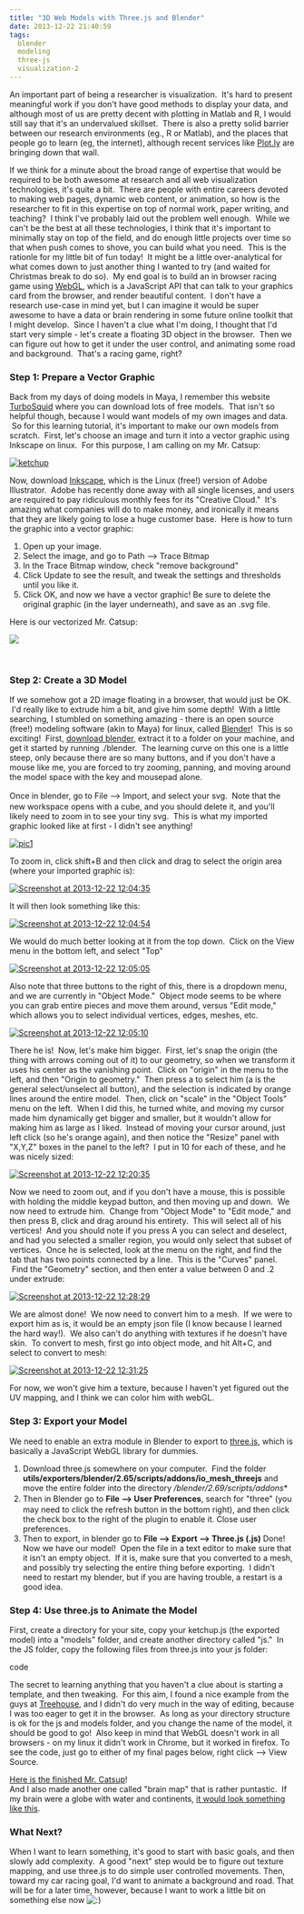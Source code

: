 ```yaml
---
title: "3D Web Models with Three.js and Blender"
date: 2013-12-22 21:40:59
tags:
  blender
  modeling
  three-js
  visualization-2
---
```



An important part of being a researcher is visualization.  It's hard to present meaningful work if you don't have good methods to display your data, and although most of us are pretty decent with plotting in Matlab and R, I would still say that it's an undervalued skillset.  There is also a pretty solid barrier between our research environments (eg., R or Matlab), and the places that people go to learn (eg, the internet), although recent services like [Plot.ly](http://plot.ly) are bringing down that wall.

If we think for a minute about the broad range of expertise that would be required to be both awesome at research and all web visualization technologies, it's quite a bit.  There are people with entire careers devoted to making web pages, dynamic web content, or animation, so how is the researcher to fit in this expertise on top of normal work, paper writing, and teaching?  I think I've probably laid out the problem well enough.  While we can't be the best at all these technologies, I think that it's important to minimally stay on top of the field, and do enough little projects over time so that when push comes to shove, you can build what you need.  This is the rationle for my little bit of fun today!  It might be a little over-analytical for what comes down to just another thing I wanted to try (and waited for Christmas break to do so).  My end goal is to build an in browser racing game using [WebGL](http://en.wikipedia.org/wiki/WebGL), which is a JavaScript API that can talk to your graphics card from the browser, and render beautiful content.  I don't have a research use-case in mind yet, but I can imagine it would be super awesome to have a data or brain rendering in some future online toolkit that I might develop.  Since I haven't a clue what I'm doing, I thought that I'd start very simple - let's create a floating 3D object in the browser.  Then we can figure out how to get it under the user control, and animating some road and background.  That's a racing game, right?

### Step 1: Prepare a Vector Graphic

Back from my days of doing models in Maya, I remember this website [TurboSquid](http://www.turbosquid.com/) where you can download lots of free models.  That isn't so helpful though, because I would want models of my own images and data.  So for this learning tutorial, it's important to make our own models from scratch.  First, let's choose an image and turn it into a vector graphic using Inkscape on linux.  For this purpose, I am calling on my Mr. Catsup:

[![ketchup](http://www.vbmis.com/learn/wp-content/uploads/2013/12/ketchup-225x300.png)](http://www.vbmis.com/learn/wp-content/uploads/2013/12/ketchup.png)

Now, download [Inkscape](http://www.inkscape.org), which is the Linux (free!) version of Adobe Illustrator.  Adobe has recently done away with all single licenses, and users are required to pay ridiculous monthly fees for its "Creative Cloud."  It's amazing what companies will do to make money, and ironically it means that they are likely going to lose a huge customer base.  Here is how to turn the graphic into a vector graphic:

1. Open up your image.
2. Select the image, and go to Path --> Trace Bitmap
3. In the Trace Bitmap window, check "remove background"
4. Click Update to see the result, and tweak the settings and thresholds until you like it.
5. Click OK, and now we have a vector graphic! Be sure to delete the original graphic (in the layer underneath), and save as an .svg file.

Here is our vectorized Mr. Catsup:

![](http://www.vbmis.com/bmi/project/ketchup/catsup.svg)

 

### Step 2: Create a 3D Model

If we somehow got a 2D image floating in a browser, that would just be OK.  I'd really like to extrude him a bit, and give him some depth!  With a little searching, I stumbled on something amazing - there is an open source (free!) modeling software (akin to Maya) for linux, called [Blender](www.blender.org)!  This is so exciting!  First, [download blender](http://www.blender.org/download/), extract it to a folder on your machine, and get it started by running ./blender.  The learning curve on this one is a little steep, only because there are so many buttons, and if you don't have a mouse like me, you are forced to try zooming, panning, and moving around the model space with the key and mousepad alone.

<span style="line-height: 1.5em;">Once in blender, go to File --> Import, and select your svg.  </span>Note that the new workspace opens with a cube, and you should delete it, and you'll likely need to zoom in to see your tiny svg.  This is what my imported graphic looked like at first - I didn't see anything!

[![pic1](http://www.vbmis.com/learn/wp-content/uploads/2013/12/pic11-785x429.png)](http://www.vbmis.com/learn/wp-content/uploads/2013/12/pic11.png)

To zoom in, click shift+B and then click and drag to select the origin area (where your imported graphic is):

[![Screenshot at 2013-12-22 12:04:35](http://www.vbmis.com/learn/wp-content/uploads/2013/12/Screenshot-at-2013-12-22-120435-785x422.png)](http://www.vbmis.com/learn/wp-content/uploads/2013/12/Screenshot-at-2013-12-22-120435.png)

It will then look something like this:

[![Screenshot at 2013-12-22 12:04:54](http://www.vbmis.com/learn/wp-content/uploads/2013/12/Screenshot-at-2013-12-22-120454-785x427.png)](http://www.vbmis.com/learn/wp-content/uploads/2013/12/Screenshot-at-2013-12-22-120454.png)

We would do much better looking at it from the top down.  Click on the View menu in the bottom left, and select "Top"

[![Screenshot at 2013-12-22 12:05:05](http://www.vbmis.com/learn/wp-content/uploads/2013/12/Screenshot-at-2013-12-22-120505-785x431.png)](http://www.vbmis.com/learn/wp-content/uploads/2013/12/Screenshot-at-2013-12-22-120505.png)

Also note that three buttons to the right of this, there is a dropdown menu, and we are currently in "Object Mode."  Object mode seems to be where you can grab entire pieces and move them around, versus "Edit mode," which allows you to select individual vertices, edges, meshes, etc.

[![Screenshot at 2013-12-22 12:05:10](http://www.vbmis.com/learn/wp-content/uploads/2013/12/Screenshot-at-2013-12-22-120510-785x431.png)](http://www.vbmis.com/learn/wp-content/uploads/2013/12/Screenshot-at-2013-12-22-120510.png)

There he is!  Now, let's make him bigger.  First, let's snap the origin (the thing with arrows coming out of it) to our geometry, so when we transform it uses his center as the vanishing point.  Click on "origin" in the menu to the left, and then "Origin to geometry."  Then press a to select him (a is the general select/unselect all button), and the selection is indicated by orange lines around the entire model.  Then, click on "scale" in the "Object Tools" menu on the left.  When I did this, he turned white, and moving my cursor made him dynamically get bigger and smaller, but it wouldn't allow for making him as large as I liked.  Instead of moving your cursor around, just left click (so he's orange again), and then notice the "Resize" panel with "X,Y,Z" boxes in the panel to the left?  I put in 10 for each of these, and he was nicely sized:

[![Screenshot at 2013-12-22 12:20:35](http://www.vbmis.com/learn/wp-content/uploads/2013/12/Screenshot-at-2013-12-22-122035-785x437.png)](http://www.vbmis.com/learn/wp-content/uploads/2013/12/Screenshot-at-2013-12-22-122035.png)

Now we need to zoom out, and if you don't have a mouse, this is possible with holding the middle keypad button, and then moving up and down.  We now need to extrude him.  Change from "Object Mode" to "Edit mode," and then press B, click and drag around his entirety.  This will select all of his vertices!  And you should note if you press A you can select and deselect, and had you selected a smaller region, you would only select that subset of vertices.  Once he is selected, look at the menu on the right, and find the tab that has two points connected by a line.  This is the "Curves" panel.  Find the "Geometry" section, and then enter a value between 0 and .2 under extrude:

[![Screenshot at 2013-12-22 12:28:29](http://www.vbmis.com/learn/wp-content/uploads/2013/12/Screenshot-at-2013-12-22-122829-785x438.png)](http://www.vbmis.com/learn/wp-content/uploads/2013/12/Screenshot-at-2013-12-22-122829.png)

We are almost done!  We now need to convert him to a mesh.  If we were to export him as is, it would be an empty json file (I know because I learned the hard way!).  We also can't do anything with textures if he doesn't have skin.  To convert to mesh, first go into object mode, and hit Alt+C, and select to convert to mesh:

[![Screenshot at 2013-12-22 12:31:25](http://www.vbmis.com/learn/wp-content/uploads/2013/12/Screenshot-at-2013-12-22-123125-785x436.png)](http://www.vbmis.com/learn/wp-content/uploads/2013/12/Screenshot-at-2013-12-22-123125.png)

For now, we won't give him a texture, because I haven't yet figured out the UV mapping, and I think we can color him with webGL.

### Step 3: Export your Model

We need to enable an extra module in Blender to export to [three.js](https://github.com/mrdoob/three.js/), which is basically a JavaScript WebGL library for dummies.

1. Download three.js somewhere on your computer.  Find the folder **utils/exporters/blender/2.65/scripts/addons/io_mesh_threejs** and move the entire folder into the directory **/blender*/2.69/scripts/addons**
2. <span style="line-height: 1.5em;">Then in Blender go to **File --> User Preferences**, search for "three" (you may need to click the refresh button in the bottom right), and then click the check box to the right of the plugin to enable it. Close user preferences.</span>
3. Then to export, in blender go to **File --> Export --> Three.js (.js)** Done! Now we have our model!  Open the file in a text editor to make sure that it isn't an empty object.  If it is, make sure that you converted to a mesh, and possibly try selecting the entire thing before exporting.  I didn't need to restart my blender, but if you are having trouble, a restart is a good idea.

### Step 4: Use three.js to Animate the Model

First, create a directory for your site, copy your ketchup.js (the exported model) into a "models" folder, and create another directory called "js."  In the JS folder, copy the following files from three.js into your js folder:

code

The secret to learning anything that you haven't a clue about is starting a template, and then tweaking.  For this aim, I found a nice example from the guys at [Treehouse](http://blog.teamtreehouse.com/), and I didn't do very much in the way of editing, because I was too eager to get it in the browser.  As long as your directory structure is ok for the js and models folder, and you change the name of the model, it should be good to go!  Also keep in mind that WebGL doesn't work in all browsers - on my linux it didn't work in Chrome, but it worked in firefox. To see the code, just go to either of my final pages below, right click --> View Source.

[Here is the finished Mr. Catsup](http://vbmis.com/bmi/project/ketchup)!  
 And I also made another one called "brain map" that is rather puntastic.  If my brain were a globe with water and continents, [it would look something like this](http://vbmis.com/bmi/project/brainmap/).

### What Next?

When I want to learn something, it's good to start with basic goals, and then slowly add complexity.  A good "next" step would be to figure out texture mapping, and use three.js to do simple user controlled movements. Then, toward my car racing goal, I'd want to animate a background and road. That will be for a later time, however, because I want to work a little bit on something else now ![:)](http://www.vbmis.com/learn/wp-includes/images/smilies/simple-smile.png)



